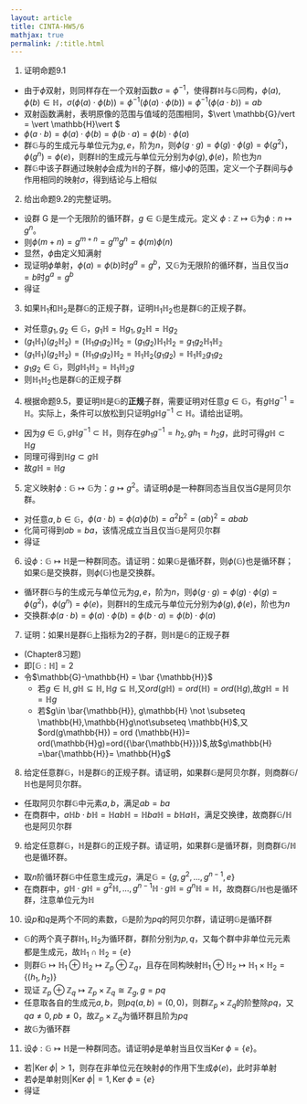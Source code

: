 ```yaml
---
layout: article
title: CINTA-HW5/6
mathjax: true
permalink: /:title.html
---
```

1. 证明命题9.1
- 由于$\phi$双射，则同样存在一个双射函数$\sigma = \phi^{-1}$，使得群$\mathbb{H}$与$\mathbb{G}$同构，$\phi(a),\phi(b)\in \mathbb{H}$，$\sigma(\phi(a)\cdot \phi(b))=\phi^{-1}(\phi(a)\cdot \phi(b))=\phi^{-1}(\phi(a\cdot b))=ab$
- 双射函数满射，表明原像的范围与值域的范围相同，$\vert \mathbb{G}/vert  = \vert \mathbb{H}\vert $
- $\phi(a\cdot b)=\phi(a) \cdot  \phi(b)= \phi(b\cdot a) = \phi(b)\cdot\phi(a)$
- 群$\mathbb{G}$与的生成元与单位元为$g,e$，阶为$n$，则$\phi(g\cdot g)=\phi(g)\cdot\phi(g)=\phi(g^2)$，$\phi(g^n)=\phi(e)$，则群$\mathbb{H}$的生成元与单位元分别为$\phi(g),\phi(e)$，阶也为$n$
- 群$\mathbb{G}$中该子群通过映射$\phi$会成为$\mathbb{H}$的子群，缩小$\phi$的范围，定义一个子群间与$\phi$作用相同的映射$\sigma$，得到结论与上相似
2. 给出命题9.2的完整证明。
- 设群 G 是一个无限阶的循环群，$g\in \mathbb{G}$是生成元。定义 $\phi: \mathbb{Z}\mapsto \mathbb{G}$为$\phi:n\mapsto g^n$。
- 则$\phi(m+n)=g^{m+n}=g^mg^n=\phi(m)\phi(n)$
- 显然，$\phi$由定义知满射
- 现证明$\phi$单射，$\phi(a)=\phi(b)$时$g^a=g^b$，又$\mathbb{G}$为无限阶的循环群，当且仅当$a=b$时$g^a=g^b$
- 得证
3. 如果$\mathbb{H}_1$和$\mathbb{H}_2$是群$\mathbb{G}$的正规子群，证明$\mathbb{H}_1 \mathbb{H}_2$也是群$\mathbb{G}$的正规子群。
- 对任意$g_1,g_2\in\mathbb{G}$，$g_1\mathbb{H}=\mathbb{H}g_1,g_2\mathbb{H}=\mathbb{H}g_2$
- $(g_1\mathbb{H}_1)(g_2\mathbb{H}_2)=(\mathbb{H}_1g_1g_2)\mathbb{H}_2=(g_1g_2)\mathbb{H}_1\mathbb{H}_2=g_1g_2\mathbb{H}_1\mathbb{H_2}$
- $(g_1\mathbb{H}_1)(g_2\mathbb{H}_2)=(\mathbb{H}_1g_1g_2)\mathbb{H}_2=\mathbb{H}_1\mathbb{H}_2(g_1g_2)=\mathbb{H}_1\mathbb{H_2}g_1g_2$
- $g_1g_2\in\mathbb{G}$，则$g\mathbb{H}_1\mathbb{H_2}=\mathbb{H}_1\mathbb{H_2}g$
- 则$\mathbb{H}_1 \mathbb{H}_2$也是群$\mathbb{G}$的正规子群
4. 根据命题9.5，要证明$\mathbb{H}$是$\mathbb{G}$的**正规**子群，需要证明对任意$g \in \mathbb{G}$，有$g\mathbb{H}g^{-1} = \mathbb{H}$。实际上，条件可以放松到只证明$g\mathbb{H}g^{-1} \subset \mathbb{H}$。请给出证明。
- 因为$g\in\mathbb{G},g\mathbb{H}g^{-1}\subset\mathbb{H}$，则存在$gh_1g^{-1}=h_2,gh_1=h_2g$，此时可得$g\mathbb{H}\subset \mathbb{H}g$
- 同理可得到$\mathbb{H}g\subset g\mathbb{H}$
- 故$g\mathbb{H}=\mathbb{H}g$
5. 定义映射$\phi: \mathbb{G}\mapsto \mathbb{G}$为：$g \mapsto g^2$。请证明$\phi$是一种群同态当且仅当$G$是阿贝尔群。
- 对任意$a,b\in\mathbb{G}$，$\phi(a\cdot b) = \phi(a)\phi(b)= a^2b^2=(ab)^2=abab$
- 化简可得到$ab=ba$，该情况成立当且仅当$\mathbb{G}$是阿贝尔群
- 得证
6. 设$\phi: \mathbb{G}\mapsto \mathbb{H}$是一种群同态。请证明：如果$\mathbb{G}$是循环群，则$\phi(\mathbb{G})$也是循环群；如果$\mathbb{G}$是交换群，则$\phi(\mathbb{G})$也是交换群。
- 循环群$\mathbb{G}$与的生成元与单位元为$g,e$，阶为$n$，则$\phi(g\cdot g)=\phi(g)\cdot\phi(g)=\phi(g^2)$，$\phi(g^n)=\phi(e)$，则群$\mathbb{H}$的生成元与单位元分别为$\phi(g),\phi(e)$，阶也为$n$
- 交换群:$\phi(a\cdot b)=\phi(a) \cdot  \phi(b)= \phi(b\cdot a) = \phi(b)\cdot\phi(a)$
7. 证明：如果$\mathbb{H}$是群$\mathbb{G}$上指标为$2$的子群，则$\mathbb{H}$是$\mathbb{G}$的正规子群
- (Chapter8习题)
- 即$[\mathbb{G}:\mathbb{H}]=2$
- 令$\mathbb{G}-\mathbb{H} = \bar {\mathbb{H}}$
	- 若$g\in \mathbb{H}, g\mathbb{H} \subseteq \mathbb{H},\mathbb{H}g\subseteq \mathbb{H}$,又$ord(g\mathbb{H}) = ord (\mathbb{H})= ord(\mathbb{H}g)$,故$g\mathbb{H} =\mathbb{H}= \mathbb{H}g$
	- 若$g\in \bar{\mathbb{H}}, g\mathbb{H} \not \subseteq \mathbb{H},\mathbb{H}g\not\subseteq \mathbb{H}$,又$ord(g\mathbb{H}) = ord (\mathbb{H})= ord(\mathbb{H}g)=ord({\bar{\mathbb{H}}})$,故$g\mathbb{H} =\bar{\mathbb{H}}= \mathbb{H}g$
8. 给定任意群$\mathbb{G}$，$\mathbb{H}$是群$\mathbb{G}$的正规子群。请证明，如果群$\mathbb{G}$是阿贝尔群，则商群$\mathbb{G}/\mathbb{H}$也是阿贝尔群。
- 任取阿贝尔群$\mathbb{G}$中元素$a,b$，满足$ab=ba$
- 在商群中，$a\mathbb{H}b\cdot b\mathbb{H}=\mathbb{H}ab\mathbb{H}=\mathbb{H}ba\mathbb{H}=b\mathbb{H}a\mathbb{H}$，满足交换律，故商群$\mathbb{G}/\mathbb{H}$也是阿贝尔群
9. 给定任意群$\mathbb{G}$，$\mathbb{H}$是群$\mathbb{G}$的正规子群。请证明，如果群$\mathbb{G}$是循环群，则商群$\mathbb{G}/\mathbb{H}$也是循环群。
- 取$n$阶循环群$\mathbb{G}$中任意生成元$g$，满足$\mathbb{G}=\{g,g^2,...,g^{n-1},e\}$
- 在商群中，$g\mathbb{H}\cdot g\mathbb{H}=g^2\mathbb{H},...,g^{n-1}\mathbb{H}\cdot g\mathbb{H}=g^n\mathbb{H}=\mathbb{H}$，故商群$\mathbb{G}/\mathbb{H}$也是循环群，注意单位元为$\mathbb{H}$
10. 设$p$和$q$是两个不同的素数，$\mathbb{G}$是阶为$pq$的阿贝尔群，请证明$\mathbb{G}$是循环群
- $\mathbb{G}$的两个真子群$\mathbb{H}_1,\mathbb{H}_2$为循环群，群阶分别为$p,q$，又每个群中非单位元元素都是生成元，故$\mathbb{H}_1\cap\mathbb{H}_2=\{e\}$
- 则群$\mathbb{G}\mapsto\mathbb{H}_1\oplus\mathbb{H}_2\mapsto\mathbb{Z}_p\oplus\mathbb{Z}_q$，且存在同构映射$\mathbb{H}_1\oplus\mathbb{H}_2\mapsto\mathbb{H}_1\times\mathbb{H}_2=\{(h_1,h_2)\}$
- 现证 ${\mathbb{Z}_p}\oplus{\mathbb{Z}_q}\mapsto{\mathbb{Z}_p}\times{\mathbb{Z}_q} \cong \mathbb{Z}_g, g=pq$ 
- 任意取各自的生成元$a,b$，则$pq(a,b)=(0,0)$，则群$\mathbb{Z}_p\times\mathbb{Z}_q$的阶整除$pq$，又$qa\neq 0,pb\neq 0$，故$\mathbb{Z}_p\times\mathbb{Z}_q$为循环群且阶为$pq$
- 故$\mathbb{G}$为循环群
11. 设$\phi: \mathbb{G}\mapsto \mathbb{H}$是一种群同态。请证明$\phi$是单射当且仅当$\mbox{Ker}\; \phi = \{e\}$。
- 若$\vert \mbox{Ker}\; \phi\vert  > 1$，则存在非单位元在映射$\phi$的作用下生成$\phi(e)$，此时非单射
- 若$\phi$是单射则$\vert \mbox{Ker}\; \phi\vert  = 1,\mbox{Ker}\; \phi = \{e\}$
- 得证

